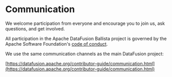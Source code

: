<!---
  Licensed to the Apache Software Foundation (ASF) under one
  or more contributor license agreements.  See the NOTICE file
  distributed with this work for additional information
  regarding copyright ownership.  The ASF licenses this file
  to you under the Apache License, Version 2.0 (the
  "License"); you may not use this file except in compliance
  with the License.  You may obtain a copy of the License at

    http://www.apache.org/licenses/LICENSE-2.0

  Unless required by applicable law or agreed to in writing,
  software distributed under the License is distributed on an
  "AS IS" BASIS, WITHOUT WARRANTIES OR CONDITIONS OF ANY
  KIND, either express or implied.  See the License for the
  specific language governing permissions and limitations
  under the License.
-->

# Communication

We welcome participation from everyone and encourage you to join us, ask
questions, and get involved.

All participation in the Apache DataFusion Ballista project is governed by the
Apache Software Foundation's [code of
conduct](https://www.apache.org/foundation/policies/conduct.html).

We use the same communication channels as the main DataFusion project:

[https://datafusion.apache.org/contributor-guide/communication.html](https://datafusion.apache.org/contributor-guide/communication.html)
